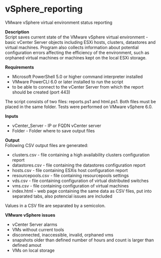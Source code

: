 # vSphere_reporting
VMware vSphere virtual environment status reporting

<b>Description</b> <br/>
Script saves current state of the VMware vSphere virtual environment - basic vCenter Server objects including ESXi hosts, clusters, datastores and virtual machines. 
Program also collects information about potential configuration errors affecting the efficiency of the environment, such as orphaned virtual machines or machines kept on the local ESXi storage.

<b>Requirements</b>
* Microsoft PowerShell 5.0 or higher command interpreter installed
* VMware PowerCLI 6.0 or later installed to run the script 
* to be able to connect to the vCenter Server from which the report should be created (port 443)

The script consists of two files: reports.ps1 and html.ps1. Both files must be placed in the same folder.
Tests were performed on VMware vSphere 6.0.

<b>Inputs</b>
 * vCenter_Server - IP or FQDN vCenter server
 * Folder - Folder where to save output files

<b>Output</b><br/>
Following CSV output files are generated:
* clusters.csv - file containing a high availability clusters configuration report
* datastores.csv - file containing the datastores configuration report
* hosts.csv - file containing ESXis host configuration report
* resourcepools.csv - file containing resourcepools settings
* vds.csv - file containing configuration of virtual distributed switches
* vms.csv - file containing configuration of virtual machines
* index.html - web page containing the same data as CSV files, put into separated tabs, also potencial issues are included

Values in a CSV file are separated by a semicolon.

<b>VMware vSphere issues</b>
* vCenter Server alarms
* VMs without current tools
* disconnected, inaccessible, invalid, orphaned vms
* snapshots older than defined number of hours and count is larger than defined amout
* VMs on local storage

